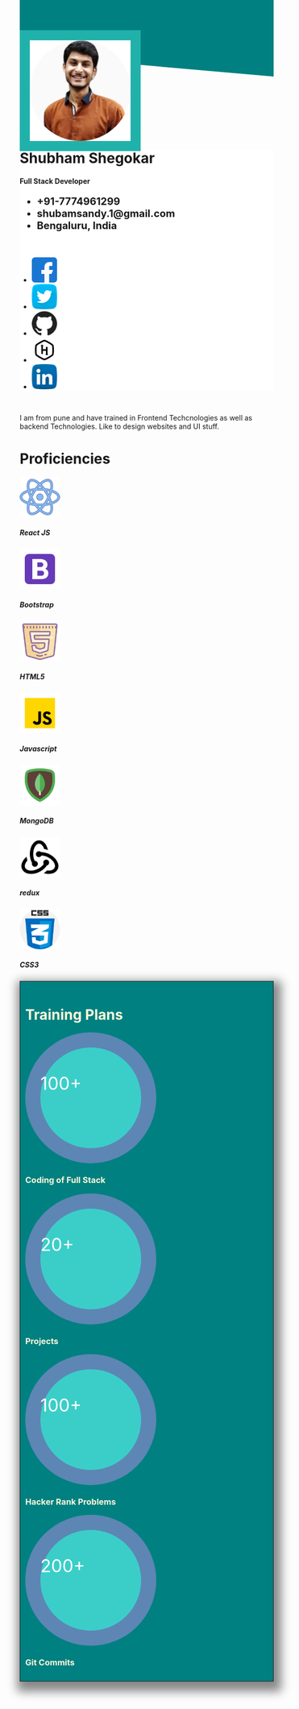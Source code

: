 <!DOCTYPE html>
<html>
<head>
    <meta charset="utf-8">
    <meta name="viewport" content="width=vw100, initial-scale=1.0, shrink-to-fit=no">
    <title>Shubham Shegokar</title>
    <link rel="stylesheet" href="https://cdnjs.cloudflare.com/ajax/libs/twitter-bootstrap/4.3.1/css/bootstrap.min.css">
    <link rel="stylesheet" href="https://cdnjs.cloudflare.com/ajax/libs/github-calendar/1.3.1/github-calendar-responsive.css">
    <link rel="stylesheet" href="https://fonts.googleapis.com/css?family=Open+Sans">
    <link rel="stylesheet" href="https://fonts.googleapis.com/css?family=Roboto">
    <link rel="stylesheet" href="https://cdnjs.cloudflare.com/ajax/libs/font-awesome/4.7.0/css/font-awesome.min.css">
    <script src="https://unpkg.com/github-calendar@1.3.1/dist/github-calendar.min.js"></script>
    <script src="https://cdnjs.cloudflare.com/ajax/libs/jquery/3.4.1/jquery.min.js"></script>
    <script src="https://cdnjs.cloudflare.com/ajax/libs/twitter-bootstrap/4.3.1/js/bootstrap.bundle.min.js"></script>



  <style type="text/css">

  .topSkewedBox
  {
          background: teal;
          padding: 80px 0;
          transform: skew(0deg,5deg) translateY(-80px);
          position: relative;
  }


h3{
color:#FFF8DC;
}

  .ProfilePicture
  {
    position: absolute;
    top: 60px;
    border-color: teal;
  }


  #colored-circle
  {
    background:teal;
    height: 20px;
    width: 20px;
  }


  #last_container {
      border: 1px solid;
      padding:  10px;
      box-shadow: 5px 10px 18px 10px #888888;
      background-color:teal;
    }

  .contact_details
  {
    font-size: 20px;
  }

</style>
</head>



<body>


<div class="topSkewedBox"></div>
<div class="mx-auto mt-5" style="width: 215px;">
<div class="ProfilePicture">
<img style="height: 200px; width: 200px; border: 20px solid rgb(32,178,170)" class="rounded-circle shadow" src="Shubham.png"><style media="screen"></style>
</div>
</div>


<br><br>
<div class=" text-center" style="background-color: white;">
<div class="mt-5" >
<h1> Shubham Shegokar</h1>
</div>

<h4 class="text-muted mt-3"><strong>Full Stack Developer</strong></h4>
<div class="contact_details">
<ul class="list-inline mt-3 mb=4" >
<li class="list-inline-item text-muted"><i class="fa fa-phone"      style="color: teal;"></i><strong> +91-7774961299</strong></li>
<li class="list-inline-item text-muted"><i class="fa fa-envelope"   style="color: teal;"></i><strong> shubamsandy.1@gmail.com</strong> </li>
<li class="list-inline-item text-muted"><i class="fa fa-map-marker" target="_blank" style="color: teal;"></i><strong> Bengaluru, India</strong></li>
</ul>
</div>

<br>
<ul class="list-inline"  >
<li class="list-inline-item "><a href="https://www.facebook.com/shubham.shegokar.7/"> <img class=" shadow" src="facebook.svg" alt="facebook"   style="width:50px" > </a></li>
<li class="list-inline-item "><a href="https://twitter.com/ShubhamShegoka5">          <img class=" shadow" src="twitter.svg"  alt="twitter" style="width:50px"></a></li>
<li class="list-inline-item "><a href="https://github.com/ShubhamShegokar1">          <img class="rounded-circle shadow" src="github.svg"  alt="github" style="width:50px"></a> </li>
<li class="list-inline-item "><a href="https://www.hackerrank.com/shubhamsandy_1">     <img class="rounded-circle shadow" src="hackerrank.svg" alt="hackerrank" style="width:50px"></a> </li>
<li class="list-inline-item "><a href="https://www.linkedin.com/in/shubham-shegokar-262758107/"> <img class=" shadow" src="linkedin.svg" alt="linkedin" style="width:50px"></a> </li>
</ul>
</div>

<br>
<div class="row">
<div class="col-4 ">
  </div>
    <div class="col-4 text-muted">
      <p >I am from pune and have
        trained in Frontend Techcnologies as well as backend Technologies. Like to design websites and UI stuff. </p>
    </div>
</div>

<div class="text-center text-muted mt-5 ">
<h1>Proficiencies</h1>
</div>

<div class="container">
<div class="row  text-center text-muted mt-5 ">
<div class=" col-sm-3"> <img class="rounded-circle  shadow"  src = "react.svg"     style="width:80px ">
<br>
<h5><strong>React JS</strong></h5>
</div>
<div class=" col-sm-3"> <img class="shadow"                  src = "bootstrap.svg" style="width:80px ">
<br>
<h5><strong>Bootstrap</strong></h5></div>
<div class=" col-sm-3"> <img class="shadow"                  src = "html.svg"      style="width:80px  ">
<br>
<h5><strong>HTML5</strong></h5> </div>
<div class=" col-sm-3"> <img class="shadow"                  src = "js.svg"        style="width:80px ">
<br>
<h5><strong>Javascript</strong></h5>
</div>
</div>
</div>

<div class="container">
<div class="row  text-center text-muted mt-5">
<div class=" col-sm-4"> <img class=" shadow"  src = "mongo.svg"      style="width:80px ">
<br>
<h5><strong>MongoDB</strong></h5>
</div>
<div class=" col-sm-4"> <img class="shadow"                         src = "redux.svg" style="width:80px ">
<br>
<h5><strong>redux</strong></h5></div>
<div class=" col-sm-4"> <img class="shadow"                         src = "css.svg" style="width:80px ">
<br>
<h5><strong>CSS3</strong></h5></div>
</div>
</div>


<div class="container mt-5">
<div class= "mt-5 mb-5 text-center text-muted">
<div id="last_container">
<h1 style="color:#FFF8DC">Training Plans</h1>
<div class="row  mb-5">

<div class="col-sm-3">
  <div style="width: 200px;height:200px; background: #3BCEC8;border-radius: 50%;border:30px solid;border-color: #5D86B4 " class="mt-5 mx-auto shadow">
      <p class="text-center font-weight-bold" style="margin-top: 50px; font-size: 35px; color: #FFFFFF">
        100+
      </p>
  </div>
<h3 >Coding of Full Stack</h3>
</div>

<div class="col-sm-3">
  <div style="width: 200px;height:200px; background: #3BCEC8;border-radius: 50%;border:30px solid;border-color: #5D86B4 " class="mt-5 mx-auto shadow">
      <p class="text-center font-weight-bold" style="margin-top: 50px; font-size: 35px; color: #FFFFFF">
        20+
      </p>
  </div>
<h3 >Projects</h3>
</div>

<div class="col-sm-3">
  <div style="width: 200px;height:200px; background: #3BCEC8;border-radius: 50%;border:30px solid;border-color: #5D86B4 " class="mt-5 mx-auto shadow">
      <p class="text-center font-weight-bold" style="margin-top: 50px; font-size: 35px; color: #FFFFFF">
        100+
      </p>
  </div>
<h3 >Hacker Rank Problems</h3>
</div>

<div class="col-sm-3">
  <div style="width: 200px;height:200px; background: #3BCEC8;border-radius: 50%;border:30px solid;border-color: #5D86B4 " class="mt-5 mx-auto shadow">
      <p class="text-center font-weight-bold" style="margin-top: 50px; font-size: 35px; color: #FFFFFF">
        200+
      </p>
  </div>
<h3 > Git Commits</h3>
</div>

</div>
</div>
</div>
</div>

</body>
</html>
